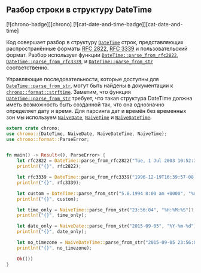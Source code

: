 ## Разбор строки в структуру DateTime

[![chrono-badge]][chrono] [![cat-date-and-time-badge]][cat-date-and-time]

Код совершает разбор в структуру [`DateTime`](https://docs.rs/chrono/*/chrono/struct.DateTime.html) строк, представляющих распространённые форматы [RFC 2822](https://www.ietf.org/rfc/rfc2822.txt), [RFC 3339](https://www.ietf.org/rfc/rfc3339.txt) и пользовательский формат.
Разбор использует функции [`DateTime::parse_from_rfc2822`](https://docs.rs/chrono/*/chrono/struct.DateTime.html#method.parse_from_rfc2822), [`DateTime::parse_from_rfc3339`](https://docs.rs/chrono/*/chrono/struct.DateTime.html#method.parse_from_rfc3339), и
[`DateTime::parse_from_str`](https://docs.rs/chrono/*/chrono/struct.DateTime.html#method.parse_from_str) соответственно.

Управляющие последовательности, которые доступны для [`DateTime::parse_from_str`](https://docs.rs/chrono/*/chrono/struct.DateTime.html#method.parse_from_str), могут быть найдены в документации к [`chrono::format::strftime`](https://docs.rs/chrono/*/chrono/format/strftime/index.html).
Заметим, что функция [`DateTime::parse_from_str`](https://docs.rs/chrono/*/chrono/struct.DateTime.html#method.parse_from_str) требует, что такая структура DateTime должна иметь возможность быть созданной так, что она однозначно определяет дату и время. Для парсинга дат и времён без временных зон мы используем [`NaiveDate`](https://docs.rs/chrono/*/chrono/naive/struct.NaiveDate.html), [`NaiveTime`](https://docs.rs/chrono/*/chrono/naive/struct.NaiveTime.html) и [`NaiveDateTime`](https://docs.rs/chrono/*/chrono/naive/struct.NaiveDateTime.html).

```rust
extern crate chrono;
use chrono::{DateTime, NaiveDate, NaiveDateTime, NaiveTime};
use chrono::format::ParseError;


fn main() -> Result<(), ParseError> {
    let rfc2822 = DateTime::parse_from_rfc2822("Tue, 1 Jul 2003 10:52:37 +0200")?;
    println!("{}", rfc2822);

    let rfc3339 = DateTime::parse_from_rfc3339("1996-12-19T16:39:57-08:00")?;
    println!("{}", rfc3339);

    let custom = DateTime::parse_from_str("5.8.1994 8:00 am +0000", "%d.%m.%Y %H:%M %P %z")?;
    println!("{}", custom);

    let time_only = NaiveTime::parse_from_str("23:56:04", "%H:%M:%S")?;
    println!("{}", time_only);

    let date_only = NaiveDate::parse_from_str("2015-09-05", "%Y-%m-%d")?;
    println!("{}", date_only);

    let no_timezone = NaiveDateTime::parse_from_str("2015-09-05 23:56:04", "%Y-%m-%d %H:%M:%S")?;
    println!("{}", no_timezone);

    Ok(())
}
```


